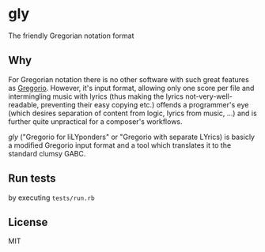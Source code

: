 # gly

The friendly Gregorian notation format

## Why

For Gregorian notation there is no other software with such great
features as [Gregorio][gregorio].
However, it's input format, allowing only one score per file
and intermingling music with lyrics (thus making the lyrics
not-very-well-readable, preventing their easy copying etc.)
offends a programmer's eye (which desires separation of
content from logic, lyrics from music, ...)
and is further quite unpractical for a composer's workflows.

*gly* ("Gregorio for liLYponders" or "Gregorio with separate LYrics)
is basicly a modified Gregorio input format and a tool
which translates it to the standard clumsy GABC.

## Run tests

by executing `tests/run.rb`

## License

MIT

[gregorio]: https://github.com/gregorio-project/gregorio
